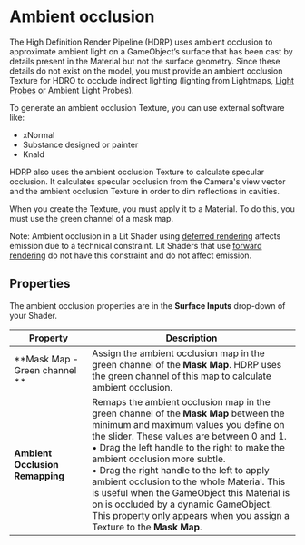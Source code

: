 # Ambient occlusion

The High Definition Render Pipeline (HDRP) uses ambient occlusion to approximate ambient light on a GameObject’s surface that has been cast by details present in the Material but not the surface geometry. Since these details do not exist on the model, you must provide an ambient occlusion Texture for HDRO to occlude indirect lighting (lighting from Lightmaps, [Light Probes](https://docs.unity3d.com/Manual/LightProbes.html) or Ambient Light Probes).

To generate an ambient occlusion Texture, you can use external software like:

* xNormal
* Substance designed or painter
* Knald

HDRP also uses the ambient occlusion Texture to calculate specular occlusion. It calculates specular occlusion from the Camera's view vector and the ambient occlusion Texture in order to dim reflections in cavities.

When you create the Texture, you must apply it to a Material. To do this, you must use the green channel of a mask map.

Note: Ambient occlusion in a Lit Shader using [deferred rendering](Forward-And-Deferred-Rendering.html) affects emission due to a technical constraint. Lit Shaders that use [forward rendering](Forward-And-Deferred-Rendering.html) do not have this constraint and do not affect emission.

## Properties

The ambient occlusion properties are in the **Surface Inputs** drop-down of your Shader.

| Property                        | Description                                                  |
| ------------------------------- | ------------------------------------------------------------ |
| **Mask Map - Green channel **   | Assign the ambient occlusion map in the green channel of the **Mask Map**. HDRP uses the green channel of this map to calculate ambient occlusion. |
| **Ambient Occlusion Remapping** | Remaps the ambient occlusion map in the green channel of the **Mask Map** between the minimum and maximum values you define on the slider. These values are between 0 and 1.<br/>&#8226; Drag the left handle to the right to make the ambient occlusion more subtle.<br/>&#8226; Drag the right handle to the left to apply ambient occlusion to the whole Material. This is useful when the GameObject this Material is on is occluded by a dynamic GameObject.<br/>This property only appears when you assign a Texture to the **Mask Map**. |

